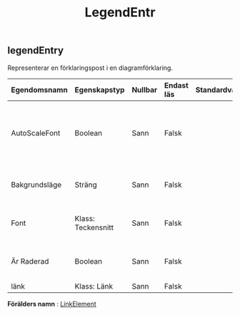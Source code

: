 ﻿---
title: LegendEntr
second_title: Aspose.Cells Cloud Documen
type: docs
url: /sv/specification/model/legendentry/
description: "Aspose.Cells Molnmodellspecifikation : LegendEntry. Hantera enkelt Excel och andra kalkylarksdokument med funktioner som att öppna, generera, redigera, dela, slå samman, jämföra och konvertera"
kwords: Excel, Office, Kalkylblad, Cloud REST API, LegendEntry
weight: 50
---
## **legendEntry**

 Representerar en förklaringspost i en diagramförklaring.

| Egendomsnamn| Egenskapstyp| Nullbar| Endast läs| Standardvärde| Beskrivning|
|:- |:- |:- |:- |:- |:- |
| AutoScaleFont| Boolean| Sann| Falsk||Sant om texten i objektet ändrar teckenstorlek när objektstorleken ändras. Standardvärdet är True.|
| Bakgrundsläge| Sträng| Sann| Falsk|| Hämtar och ställer in visningsläget för bakgrunden|
| Font| Klass: Teckensnitt| Sann| Falsk|| Hämtar ett objekt av det angivna ChartFrame-objektet.|
| Är Raderad| Boolean| Sann| Falsk|| Hämtar och ställer in om förklaringsposten raderas.|
| länk| Klass: Länk| Sann| Falsk|||

**Förälders namn** : [LinkElement](/specification/model/linkelement)

